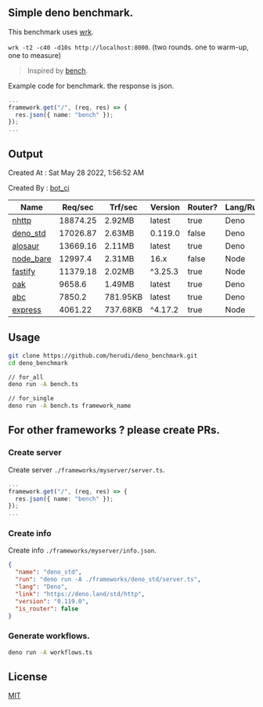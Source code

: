 ## Simple deno benchmark.
This benchmark uses [wrk](https://github.com/wg/wrk).

`wrk -t2 -c40 -d10s http://localhost:8000`. (two rounds. one to warm-up, one to measure)

> Inspired by [bench](https://github.com/denosaurs/bench).

Example code for benchmark. the response is json.
```ts
...
framework.get("/", (req, res) => {
  res.json({ name: "bench" });
});
...
```

## Output
Created At : Sat May 28 2022, 1:56:52 AM

Created By : [bot_ci](https://github.com/herudi/deno_benchmarks/commits?author=github-actions%5Bbot%5D)

|Name|Req/sec|Trf/sec|Version|Router?|Lang/Runtime|
|----|----|----|----|----|----|
|[nhttp](https://github.com/nhttp/nhttp)|18874.25|2.92MB|latest|true|Deno|
|[deno_std](https://deno.land/std/http)|17026.87|2.63MB|0.119.0|false|Deno|
|[alosaur](https://github.com/alosaur/alosaur)|13669.16|2.11MB|latest|true|Deno|
|[node_bare](https://nodejs.org)|12997.4|2.31MB|16.x|false|Node|
|[fastify](https://github.com/fastify/fastify)|11379.18|2.02MB|^3.25.3|true|Node|
|[oak](https://github.com/oakserver/oak)|9658.6|1.49MB|latest|true|Deno|
|[abc](https://deno.land/x/abc)|7850.2|781.95KB|latest|true|Deno|
|[express](https://github.com/expressjs/express)|4061.22|737.68KB|^4.17.2|true|Node|


## Usage
```bash
git clone https://github.com/herudi/deno_benchmark.git
cd deno_benchmark

// for_all
deno run -A bench.ts

// for_single
deno run -A bench.ts framework_name
```
## For other frameworks ? please create PRs.
### Create server
Create server `./frameworks/myserver/server.ts`.
```ts
...
framework.get("/", (req, res) => {
  res.json({ name: "bench" });
});
...
```
### Create info
Create info `./frameworks/myserver/info.json`.
```json
{
  "name": "deno_std",
  "run": "deno run -A ./frameworks/deno_std/server.ts",
  "lang": "Deno",
  "link": "https://deno.land/std/http",
  "version": "0.119.0",
  "is_router": false
}
```
### Generate workflows.
```bash
deno run -A workflows.ts
```
## License

[MIT](LICENSE)

